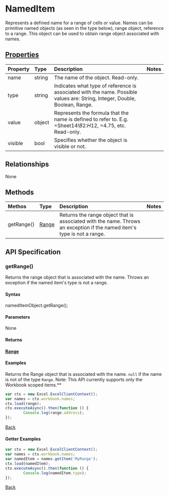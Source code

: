 # NamedItem

Represents a defined name for a range of cells or value. Names can be primitive named objects (as seen in the type below), range object, reference to a range. This object can be used to obtain range object associated with names.

## [Properties](#getter-examples)
| Property       | Type    |Description|Notes |
|:---------------|:--------|:----------|:-----|
|name|string|The name of the object. Read-only.||
|type|string|Indicates what type of reference is associated with the name. Possible values are: String, Integer, Double, Boolean, Range.||
|value|object|Represents the formula that the name is defined to refer to. E.g. =Sheet14!$B$2:$H$12, =4.75, etc. Read-only.||
|visible|bool|Specifies whether the object is visible or not.||

## Relationships
None

## Methods
| Methos           | Type    |Description|Notes |
|:---------------|:--------|:----------|:-----|
|getRange()|[Range](range.md)|Returns the range object that is associated with the name. Throws an exception if the named item's type is not a range.||

## API Specification

### getRange()
Returns the range object that is associated with the name. Throws an exception if the named item's type is not a range.

#### Syntax
namedItemObject.getRange();

#### Parameters
None
#### Returns
#### [Range](range.md)

#### Examples

Returns the Range object that is associated with the name. `null` if the name is not of the type `Range`. Note: This API currently supports only the Workbook scoped items.**

```js
var ctx = new Excel.ExcelClientContext();
var names = ctx.workbook.names;
ctx.load(range);
ctx.executeAsync().then(function () {
		Console.log(range.address);
});
```


[Back](#methods)

#### Getter Examples

```js
var ctx = new Excel.ExcelClientContext();
var names = ctx.workbook.names;
var namedItem = names.getItem('MyRange');
ctx.load(namedItem);
ctx.executeAsync().then(function () {
		Console.log(namedItem.type);
});
```
[Back](#properties)
